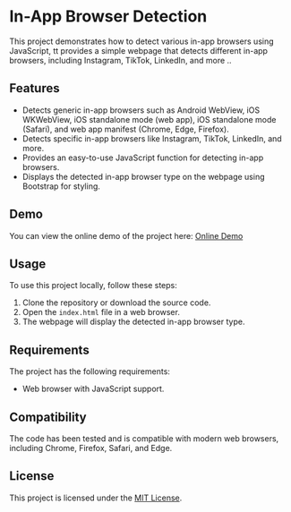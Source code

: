 # In-App Browser Detection

This project demonstrates how to detect various in-app browsers using JavaScript, tt provides a simple webpage that detects different in-app browsers, including Instagram, TikTok, LinkedIn, and more ..

## Features

- Detects generic in-app browsers such as Android WebView, iOS WKWebView, iOS standalone mode (web app), iOS standalone mode (Safari), and web app manifest (Chrome, Edge, Firefox).
- Detects specific in-app browsers like Instagram, TikTok, LinkedIn, and more.
- Provides an easy-to-use JavaScript function for detecting in-app browsers.
- Displays the detected in-app browser type on the webpage using Bootstrap for styling.

## Demo

You can view the online demo of the project here: [Online Demo](https://in-app-browser-detection.vercel.app/)

## Usage

To use this project locally, follow these steps:

1. Clone the repository or download the source code.
2. Open the `index.html` file in a web browser.
3. The webpage will display the detected in-app browser type.

## Requirements

The project has the following requirements:

- Web browser with JavaScript support.

## Compatibility

The code has been tested and is compatible with modern web browsers, including Chrome, Firefox, Safari, and Edge.

## License

This project is licensed under the [MIT License](LICENSE).
